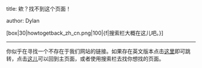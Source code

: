 title: 欸？找不到这个页面！

author: Dylan

[box|30|howtogetback_zh_cn.png|100|{f|搜索栏大概在这儿吧。}]

---
你似乎在寻找一个不存在于我们网站的链接。如果存在英文版本点击[这里](here)即可跳转，点击[这儿](index)可以回到主页面，或者使用搜索栏去找你想找的页面。
<br>
<br>
<br>
<br>
<br>
<br>
<br>
